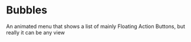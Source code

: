 # Bubbles
An animated menu that shows a list of mainly Floating Action Buttons, but really it can be any view
